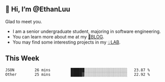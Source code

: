## 👋 Hi, I’m @EthanLuu

Glad to meet you.

- I am a senior undergraduate student, majoring in software engineering.
- You can learn more about me at my [📝BLOG](https://blog.ethanloo.cn).
- You may find some interesting projects in my [💡LAB](https://lab.ethanloo.cn).

## This Week
<!--START_SECTION:waka-->

```text
JSON         26 mins         ██████░░░░░░░░░░░░░░░░░░░   23.87 %
Other        25 mins         █████▓░░░░░░░░░░░░░░░░░░░   22.92 %
```

<!--END_SECTION:waka-->
